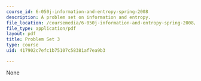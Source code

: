 ```yaml
---
course_id: 6-050j-information-and-entropy-spring-2008
description: A problem set on information and entropy.
file_location: /coursemedia/6-050j-information-and-entropy-spring-2008/417902c7efc1b75107c58381af7ea9b3_MIT6_050JS08_ps_03.pdf
file_type: application/pdf
layout: pdf
title: Problem Set 3
type: course
uid: 417902c7efc1b75107c58381af7ea9b3

---
```

None